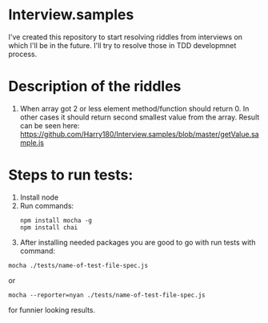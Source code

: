 # Interview.samples

I've created this repository to start resolving riddles from interviews on which I'll be in the future. I'll try to resolve those in TDD developmnet process.

# Description of the riddles
1. When array got 2 or less element method/function should return 0. In other cases it should return second smallest value from the array.
Result can be seen here: https://github.com/Harry180/Interview.samples/blob/master/getValue.sample.js

# Steps to run tests:
1. Install node
2. Run commands:
    ```
    npm install mocha -g
    npm install chai
    ```
2. After installing needed packages you are good to go with run tests with command:
```
mocha ./tests/name-of-test-file-spec.js
```
or
```
mocha --reporter=nyan ./tests/name-of-test-file-spec.js 
```
for funnier looking results.
